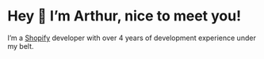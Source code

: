 # Hey 👋 I’m Arthur, nice to meet you!
I’m a [Shopify](https://www.shopify.co.uk/) developer with over 4 years of development experience under my belt.

<!--
**artyrcheek/artyrcheek** is a ✨ _special_ ✨ repository because its `README.md` (this file) appears on your GitHub profile.

Here are some ideas to get you started:

- 🔭 I’m currently working on ...
- 🌱 I’m currently learning ...
- 👯 I’m looking to collaborate on ...
- 🤔 I’m looking for help with ...
- 💬 Ask me about ...
- 📫 How to reach me: ...
- 😄 Pronouns: ...
- ⚡ Fun fact: ...
-->
